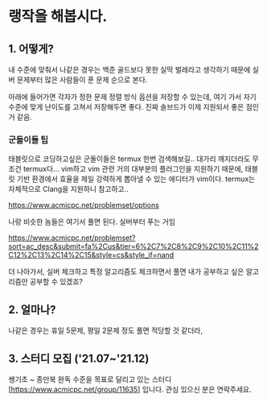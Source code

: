 # 랭작을 해봅시다.

## 1. 어떻게?

내 수준에 맞춰서
나같은 경우는 백준 골드보다 못한 실딱 벌레라고 생각하기 때문에
실버 문제부터 많은 사람들이 푼 문제 순으로 본다.

아래에 들어가면 각자가 정한 문제 정렬 방식 옵션을 저장할 수 있는데,
여기 가서 자기 수준에 맞게 난이도를 고쳐서 저장해두면 좋다.
진짜 솔브드가 이제 지원되서 좋은 점인거 같음.

### 군돌이들 팁
태블릿으로 코딩하고싶은 군돌이들은 termux 한번 검색해보길.. 대가리 깨지더라도 무조건 termux다...
vim하고 vim 관련 거의 대부분의 플러그인을 지원하기 때문에, 태블릿 기반 환경에서 효율을 제일 강력하게 뽑아낼 수 있는 에디터가 vim이다.
termux는 자체적으로 Clang을 지원하니 참고하고..

https://www.acmicpc.net/problemset/options

나랑 비슷한 놈들은 여기서 풀면 된다. 실버부터 푸는 거임

https://www.acmicpc.net/problemset?sort=ac_desc&submit=fa%2Cus&tier=6%2C7%2C8%2C9%2C10%2C11%2C12%2C13%2C14%2C15&style=cs&style_if=nand

더 나아가서, 실버 체크하고 특정 알고리즘도 체크하면서 풀면 내가 공부하고 싶은 알고리즘만 공부할 수 있겠죠?

## 2. 얼마나?

나같은 경우는 휴일 5문제, 평일 2문제 정도 풀면 적당할 것 같더라,

## 3. 스터디 모집 ('21.07~'21.12)

쌩기초 ~ 종만북 완독 수준을 목표로 달리고 있는 스터디[https://www.acmicpc.net/group/11635] 입니다.
관심 있으신 분은 연락주세요.
